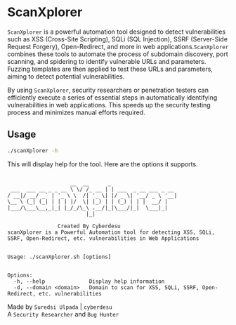 # ScanXplorer
`ScanXplorer` is a powerful automation tool designed to detect vulnerabilities such as XSS (Cross-Site Scripting), SQLi (SQL Injection), SSRF (Server-Side Request Forgery), Open-Redirect, and more in web applications.`ScanXplorer` combines these tools to automate the process of subdomain discovery, port scanning, and spidering to identify vulnerable URLs and parameters. Fuzzing templates are then applied to test these URLs and parameters, aiming to detect potential vulnerabilities.

By using `ScanXplorer`, security researchers or penetration testers can efficiently execute a series of essential steps in automatically identifying vulnerabilities in web applications. This speeds up the security testing process and minimizes manual efforts required.

## Usage

```sh
./scanXplorer -h
```

This will display help for the tool. Here are the options it supports.


```console

                    __  __      _
 ___  ___ __ _ _ __ \ \/ /_ __ | | ___  _ __ ___ _ __
/ __|/ __/ _` | '_ \ \  /| '_ \| |/ _ \| '__/ _ \ '__|
\__ \ (_| (_| | | | |/  \| |_) | | (_) | | |  __/ |
|___/\___\__,_|_| |_/_/\_\ .__/|_|\___/|_|  \___|_|
                         |_|

                Created By Cyberdesu
scanXplorer is a Powerful Automation tool for detecting XSS, SQLi, SSRF, Open-Redirect, etc. vulnerabilities in Web Applications


Usage: ./scanXplorer.sh [options]


Options:
  -h, --help              Display help information
  -d, --domain <domain>   Domain to scan for XSS, SQLi, SSRF, Open-Redirect, etc. vulnerabilities
```  

Made by
`Suredsi Ulpada` | `cyberdesu` \
A `Security Researcher` and `Bug Hunter`

